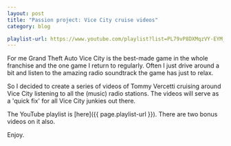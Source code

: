 ```yaml
---
layout: post
title: "Passion project: Vice City cruise videos"
category: blog

playlist-url: https://www.youtube.com/playlist?list=PL79vP8DXMqzVY-EYM_x1pFmRa1BhZUjCN
---
```


For me Grand Theft Auto Vice City is the best-made game in the whole
franchise and the one game I return to regularly. Often I just drive
around a bit and listen to the amazing radio soundtrack the game has
just to relax.

So I decided to create a series of videos of Tommy Vercetti cruising
around Vice City listening to all the (music) radio stations. The 
videos will serve as a 'quick fix' for all Vice City junkies out there.

The YouTube playlist is [here]({{ page.playlist-url }}). There are two
bonus videos on it also.

Enjoy.
